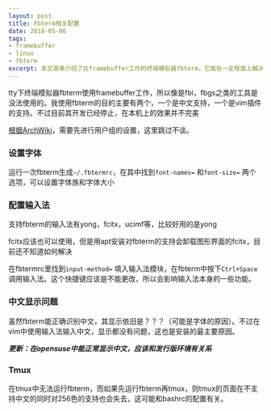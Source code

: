 ```yaml
---
layout: post
title: Fbterm相关配置
date: 2018-05-06 
tags: 
- framebuffer 
- linux
- fbterm
excerpt: 本文简单介绍了在framebuffer工作的终端模拟器fbterm，它能在一定程度上解决tty中文显示和输入的问题，但是却无法适应全部的要求，建议在迫不得已使用控制台时使用。本文讲解一部分设置项以供参考。
---
```


tty下终端模拟器fbterm使用framebuffer工作，所以像是fbi，fbgs之类的工具是没法使用的。我使用fbterm的目的主要有两个，一个是中文支持，一个是vim插件的支持。不过目前其开发已经停止，在本机上的效果并不完美

[根据ArchWiki](https://wiki.archlinux.org/index.php/Fbterm)，需要先进行用户组的设置，这里跳过不谈。

### 设置字体

运行一次fbterm生成`~/.fbtermrc`，在其中找到`font-names=` 和`font-size=` 两个选项，可以设置字体族和字体大小

### 配置输入法

支持fbterm的输入法有yong，fcitx，ucimf等，比较好用的是yong

fcitx应该也可以使用，但是用apt安装对fbterm的支持会卸载图形界面的fcitx，目前还不知道如何解决

在fbtermrc里找到`input-method=` 填入输入法模块，在fbterm中按下`Ctrl+Space` 调用输入法。这个快捷键应该是不能更改，所以会影响输入法本身的一些功能。

### 中文显示问题

虽然fbterm能正确识别中文，其显示依旧是？？？（可能是字体的原因）。不过在vim中使用输入法输入中文，显示都没有问题，这也是安装的最主要原因。

***更新：在opensuse中能正常显示中文，应该和发行版环境有关系***

### Tmux

在tmux中无法运行fbterm，而如果先运行fbterm再tmux，则tmux的页面在不支持中文的同时对256色的支持也会失去，这可能和bashrc的配置有关。
